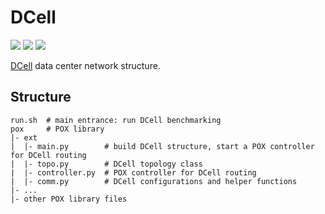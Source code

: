 # DCell

![][badge-python] [![][badge-mininet]][src-mininet] [![][badge-pox]][src-pox]

[DCell][dcell-url] data center network structure.

## Structure

```
run.sh  # main entrance: run DCell benchmarking
pox     # POX library
|- ext
|  |- main.py        # build DCell structure, start a POX controller for DCell routing
|  |- topo.py        # DCell topology class
|  |- controller.py  # POX controller for DCell routing
|  |- comm.py        # DCell configurations and helper functions
|- ...
|- other POX library files
```

[badge-python]: https://img.shields.io/badge/python-2.7-blue.svg
[badge-mininet]: https://img.shields.io/badge/Mininet-2.3.0d5-blue.svg
[badge-pox]: https://img.shields.io/badge/POX-dart-blue.svg

[src-mininet]: https://github.com/mininet/mininet/tree/2.3.0d5
[src-pox]: https://github.com/noxrepo/pox/tree/dart

[dcell-url]: https://www.microsoft.com/en-us/research/publication/dcell-a-scalable-and-fault-tolerant-network-structure-for-data-centers/
